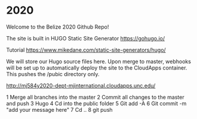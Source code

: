 # 2020
Welcome to the Belize 2020 Github Repo!  

The site is built in HUGO Static Site Generator
https://gohugo.io/


Tutorial
https://www.mikedane.com/static-site-generators/hugo/

We will store our Hugo source files here.  Upon merge to master, webhooks will be set up to automatically deploy the site to the CloudApps container.  This pushes the /pubic directory only.

http://mj584y2020-dept-mjinternational.cloudapps.unc.edu/

1 Merge all branches into the master
2 Commit all changes to the master and push
3 Hugo
4 Cd into the public folder
5 Git add -A
6 Git commit -m "add your message here"
7 Cd ..
8 git push
